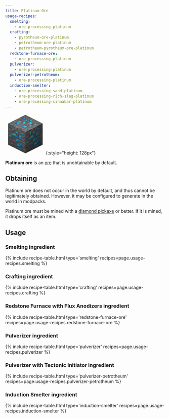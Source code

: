 ```yaml
---
title: Platinum Ore
usage-recipes:
  smelting:
    - ore-processing-platinum
  crafting:
    - pyrotheum-ore-platinum
    - petrotheum-ore-platinum
    - petrotheum-pyrotheum-ore-platinum
  redstone-furnace-ore:
    - ore-processing-platinum
  pulverizer:
    - ore-processing-platinum
  pulverizer-petrotheum:
    - ore-processing-platinum
  induction-smelter:
    - ore-processing-sand-platinum
    - ore-processing-rich-slag-platinum
    - ore-processing-cinnabar-platinum
---
```


![Platinum Ore](/assets/images/thermal-foundation/ore-platinum.png){:style="height: 128px"}


**Platinum ore** is an [ore](https://minecraft.gamepedia.com/Ore) that is
unobtainable by default.


Obtaining
---------
Platinum ore does not occur in the world by default, and thus cannot be
legitimately obtained. However, it may be configured to generate in the world in
modpacks.

Platinum ore must be mined with a [diamond
pickaxe](https://minecraft.gamepedia.com/Pickaxe) or better. If it is mined, it
drops itself as an item.


Usage
-----

### Smelting ingredient
{% include recipe-table.html type='smelting' recipes=page.usage-recipes.smelting %}

### Crafting ingredient
{% include recipe-table.html type='crafting' recipes=page.usage-recipes.crafting %}

### Redstone Furnace with Flux Anodizers ingredient
{% include recipe-table.html type='redstone-furnace-ore' recipes=page.usage-recipes.redstone-furnace-ore %}

### Pulverizer ingredient
{% include recipe-table.html type='pulverizer' recipes=page.usage-recipes.pulverizer %}

### Pulverizer with Tectonic Initiator ingredient
{% include recipe-table.html type='pulverizer-petrotheum' recipes=page.usage-recipes.pulverizer-petrotheum %}

### Induction Smelter ingredient
{% include recipe-table.html type='induction-smelter' recipes=page.usage-recipes.induction-smelter %}
